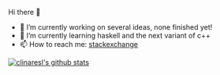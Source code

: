 Hi there 👋

- 🔭 I’m currently working on several ideas, none finished yet!
- 🌱 I’m currently learning haskell and the next variant of c++
- 📫 How to reach me: [stackexchange](https://cs.stackexchange.com/users/1337/carlos-linares-l%c3%b3pez?tab=topactivity)

[![clinaresl's github stats](https://github-readme-stats.vercel.app/api?username=clinaresl)](https://github.com/clinaresl/github-readme-stats)
